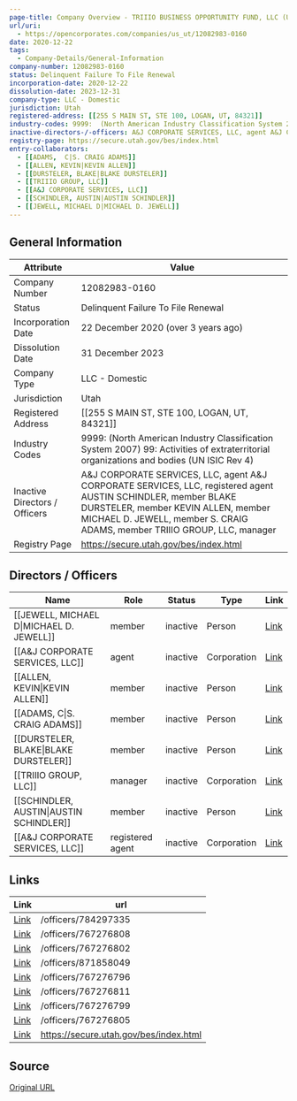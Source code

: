 ```yaml
---
page-title: Company Overview - TRIIIO BUSINESS OPPORTUNITY FUND, LLC (Utah - 12082983-0160)
url/uri:
  - https://opencorporates.com/companies/us_ut/12082983-0160
date: 2020-12-22
tags:
  - Company-Details/General-Information
company-number: 12082983-0160
status: Delinquent Failure To File Renewal
incorporation-date: 2020-12-22
dissolution-date: 2023-12-31
company-type: LLC - Domestic
jurisdiction: Utah
registered-address: [[255 S MAIN ST, STE 100, LOGAN, UT, 84321]]
industry-codes: 9999:  (North American Industry Classification System 2007) 99: Activities of extraterritorial organizations and bodies (UN ISIC Rev 4)
inactive-directors-/-officers: A&J CORPORATE SERVICES, LLC, agent A&J CORPORATE SERVICES, LLC, registered agent AUSTIN SCHINDLER, member BLAKE DURSTELER, member KEVIN ALLEN, member MICHAEL D. JEWELL, member S. CRAIG ADAMS, member TRIIIO GROUP, LLC, manager
registry-page: https://secure.utah.gov/bes/index.html
entry-collaborators:
  - [[ADAMS,  C|S. CRAIG ADAMS]]
  - [[ALLEN, KEVIN|KEVIN ALLEN]]
  - [[DURSTELER, BLAKE|BLAKE DURSTELER]]
  - [[TRIIIO GROUP, LLC]]
  - [[A&J CORPORATE SERVICES, LLC]]
  - [[SCHINDLER, AUSTIN|AUSTIN SCHINDLER]]
  - [[JEWELL, MICHAEL D|MICHAEL D. JEWELL]]
---
```


## General Information
| Attribute          | Value                                       |
|--------------------|---------------------------------------------|
| Company Number     | 12082983-0160                               |
| Status             | Delinquent Failure To File Renewal          |
| Incorporation Date | 22 December 2020 (over 3 years ago)         |
| Dissolution Date   | 31 December 2023                            |
| Company Type       | LLC - Domestic                              |
| Jurisdiction       | Utah                                        |
| Registered Address | [[255 S MAIN ST, STE 100, LOGAN, UT, 84321]] |
| Industry Codes     | 9999:  (North American Industry Classification System 2007) 99: Activities of extraterritorial organizations and bodies (UN ISIC Rev 4) |
| Inactive Directors / Officers | A&J CORPORATE SERVICES, LLC, agent A&J CORPORATE SERVICES, LLC, registered agent AUSTIN SCHINDLER, member BLAKE DURSTELER, member KEVIN ALLEN, member MICHAEL D. JEWELL, member S. CRAIG ADAMS, member TRIIIO GROUP, LLC, manager |
| Registry Page      | https://secure.utah.gov/bes/index.html      |

## Directors / Officers
| Name                 | Role            | Status     | Type        | Link |
|----------------------|-----------------|------------|-------------|------|
| [[JEWELL, MICHAEL D\|MICHAEL D. JEWELL]] | member          | inactive   | Person      | [Link](https://opencorporates.com/officers/767276796) |
| [[A&J CORPORATE SERVICES, LLC]] | agent           | inactive   | Corporation | [Link](https://opencorporates.com/officers/767276799) |
| [[ALLEN, KEVIN\|KEVIN ALLEN]] | member          | inactive   | Person      | [Link](https://opencorporates.com/officers/767276802) |
| [[ADAMS,  C\|S. CRAIG ADAMS]] | member          | inactive   | Person      | [Link](https://opencorporates.com/officers/767276805) |
| [[DURSTELER, BLAKE\|BLAKE DURSTELER]] | member          | inactive   | Person      | [Link](https://opencorporates.com/officers/767276808) |
| [[TRIIIO GROUP, LLC]] | manager         | inactive   | Corporation | [Link](https://opencorporates.com/officers/767276811) |
| [[SCHINDLER, AUSTIN\|AUSTIN SCHINDLER]] | member          | inactive   | Person      | [Link](https://opencorporates.com/officers/784297335) |
| [[A&J CORPORATE SERVICES, LLC]] | registered agent | inactive   | Corporation | [Link](https://opencorporates.com/officers/871858049) |

## Links
| Link   | url                            
|--------|--------------------------------|
| [Link](/officers/784297335) |/officers/784297335           |
| [Link](/officers/767276808) |/officers/767276808           |
| [Link](/officers/767276802) |/officers/767276802           |
| [Link](/officers/871858049) |/officers/871858049           |
| [Link](/officers/767276796) |/officers/767276796           |
| [Link](/officers/767276811) |/officers/767276811           |
| [Link](/officers/767276799) |/officers/767276799           |
| [Link](/officers/767276805) |/officers/767276805           |
| [Link](https://secure.utah.gov/bes/index.html) |https://secure.utah.gov/bes/index.html|

## Source
[Original URL](https://opencorporates.com/companies/us_ut/12082983-0160)
